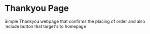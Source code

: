 # Thankyou Page
Simple Thankyou webpage that confirms the placing of order and also include button that target's to homepage
